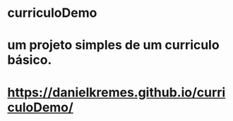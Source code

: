 # curriculoDemo
# um projeto simples de um curriculo básico.
# https://danielkremes.github.io/curriculoDemo/
